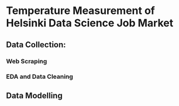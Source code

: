 # Temperature Measurement of Helsinki Data Science Job Market

## Data Collection: 

### Web Scraping

### EDA and Data Cleaning

## Data Modelling